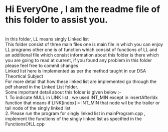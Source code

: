 # Hi EveryOne , I am the readme file of this folder to assist you.
<br>
In this folder, LL means singly Linked list
<br>
This folder consist of three main files one is main file in which you can enjoy LL programs other one is of function which consist of functions of LL and an additional file which consist information about this folder is there which you are going to read at current, if you found any problem in this folder please feel free to commit changes
<br>
Linked list here is implemented as per the method taught in our DSA Theortical Subject
<br>
For more detail that how these linked list are implemented go through the pdf shared in the Linked List folder.
<br>
Some important detail about this folder is given below :-
<br>
1. To indicate NULL in LINK list , we used INT_MIN except in insertAfterIdx function that means if LINK[index] = INT_MIN that node wil be the trailer or tail node of the singly linked list
<br>
2. Please run the program for singly linked list in mainProgram.cpp , implement the functions of the singly linked list as specified in the FunctionsOfLL.cpp